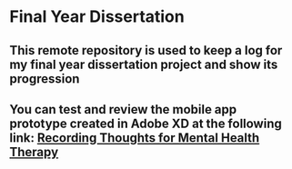 # Final Year Dissertation

## This remote repository is used to keep a log for my final year dissertation project and show its progression

## You can test and review the mobile app prototype created in Adobe XD at the following link: [Recording Thoughts for Mental Health Therapy](https://xd.adobe.com/view/461b5207-89ef-4379-7a9e-532601e82af2-302a/)
